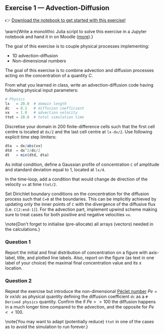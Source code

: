 <!--This file was generated, do not modify it.-->
## Exercise 1 — **Advection-Diffusion**

👉 [Download the notebook to get started with this exercise!](https://github.com/eth-vaw-glaciology/course-101-0250-00/blob/main/exercise-notebooks/notebooks/lecture2_ex1.ipynb)

\warn{Write a monolithic Julia script to solve this exercise in a Jupyter notebook and hand it in on Moodle ([more](/homework)).}

The goal of this exercise is to couple physical processes implementing:
- 1D advection-diffusion
- Non-dimensional numbers

The goal of this exercise is to combine advection and diffusion processes acting on the concentration of a quantity $C$.

From what you learned in class, write an advection-diffusion code having following physical input parameters:

```julia
# Physics
lx   = 20.0  # domain length
dc   = 0.1   # diffusion coefficient
vx   = 1.0   # advection velocity
ttot = 20.0  # total simulation time
```

Discretise your domain in 200 finite-difference cells such that the first cell centre is located at `dx/2` and the last cell centre at `lx-dx/2`. Use following explicit time step limiters:

```julia
dta  = dx/abs(vx)
dtd  = dx^2/dc/2
dt   = min(dtd, dta)
```

As initial condition, define a Gaussian profile of concentration `C` of amplitude and standard deviation equal to 1, located at `lx/4`.

In the time-loop, add a condition that would change de direction of the velocity `vx` at time `ttot/2`.

Set Dirichlet boundary conditions on the concentration for the diffusion process such that `C=0` at the boundaries. This can be implicitly achieved by updating only the inner points of `C` with the divergence of the diffusive flux (i.e. `C[2:end-1]`). For the advection part, implement upwind scheme making sure to treat cases for both positive and negative velocities `vx`.

\note{Don't forget to initialise (pre-allocate) all arrays (vectors) needed in the calculations.}

### Question 1

Report the initial and final distribution of concentration on a figure with axis-label, title, and plotted line labels. Also, report on the figure (as text in one label of your choice) the maximal final concentration value and its x location.

### Question 2

Repeat the exercise but introduce the non-dimensional [Péclet number](https://en.wikipedia.org/wiki/Péclet_number) $Pe = lx~vx/dc$ as physical quantity defining the diffusion coefficient `dc` as a `# Derived physics` quantity. Confirm the if $Pe >> 100$ the diffusion happens in a much longer time compared to the advection, and the opposite for $Pe << 100$.

\note{You may want to adapt (potentially reduce) `ttot` in one of the cases as to avoid the simulation to run forever.}

